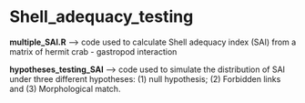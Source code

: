 # Shell_adequacy_testing

**multiple_SAI.R** --> code used to calculate Shell adequacy index (SAI) from a matrix of hermit crab - gastropod interaction

**hypotheses_testing_SAI** --> code used to simulate the distribution of SAI under three different hypotheses: (1) null hypothesis; (2) Forbidden links and (3) Morphological match.
 
